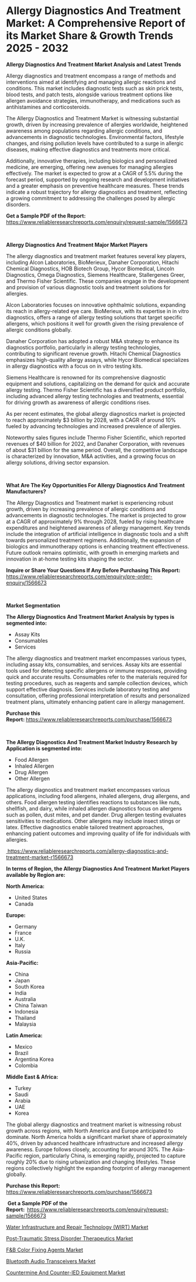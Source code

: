 <p><h1>Allergy Diagnostics And Treatment Market: A Comprehensive Report of its Market Share & Growth Trends 2025 - 2032</h1></p><p><strong>Allergy Diagnostics And Treatment Market Analysis and Latest Trends</strong></p>
<p><p>Allergy diagnostics and treatment encompass a range of methods and interventions aimed at identifying and managing allergic reactions and conditions. This market includes diagnostic tests such as skin prick tests, blood tests, and patch tests, alongside various treatment options like allergen avoidance strategies, immunotherapy, and medications such as antihistamines and corticosteroids. </p><p>The Allergy Diagnostics and Treatment Market is witnessing substantial growth, driven by increasing prevalence of allergies worldwide, heightened awareness among populations regarding allergic conditions, and advancements in diagnostic technologies. Environmental factors, lifestyle changes, and rising pollution levels have contributed to a surge in allergic diseases, making effective diagnostics and treatments more critical. </p><p>Additionally, innovative therapies, including biologics and personalized medicine, are emerging, offering new avenues for managing allergies effectively. The market is expected to grow at a CAGR of 5.5% during the forecast period, supported by ongoing research and development initiatives and a greater emphasis on preventive healthcare measures. These trends indicate a robust trajectory for allergy diagnostics and treatment, reflecting a growing commitment to addressing the challenges posed by allergic disorders.</p></p>
<p><strong>Get a Sample PDF of the Report:&nbsp;</strong> <a href="https://www.reliableresearchreports.com/enquiry/request-sample/1566673?utm_campaign=36&utm_medium=2&utm_source=Github&utm_content=ia&utm_term=22032025&utm_id=allergy-diagnostics-and-treatment">https://www.reliableresearchreports.com/enquiry/request-sample/1566673</a></p>
<p>&nbsp;</p>
<p><strong>Allergy Diagnostics And Treatment Major Market Players</strong></p>
<p><p>The allergy diagnostics and treatment market features several key players, including Alcon Laboratories, BioMerieux, Danaher Corporation, Hitachi Chemical Diagnostics, HOB Biotech Group, Hycor Biomedical, Lincoln Diagnostics, Omega Diagnostics, Siemens Healthcare, Stallergenes Greer, and Thermo Fisher Scientific. These companies engage in the development and provision of various diagnostic tools and treatment solutions for allergies.</p><p>Alcon Laboratories focuses on innovative ophthalmic solutions, expanding its reach in allergy-related eye care. BioMerieux, with its expertise in in vitro diagnostics, offers a range of allergy testing solutions that target specific allergens, which positions it well for growth given the rising prevalence of allergic conditions globally.</p><p>Danaher Corporation has adopted a robust M&A strategy to enhance its diagnostics portfolio, particularly in allergy testing technologies, contributing to significant revenue growth. Hitachi Chemical Diagnostics emphasizes high-quality allergy assays, while Hycor Biomedical specializes in allergy diagnostics with a focus on in vitro testing kits.</p><p>Siemens Healthcare is renowned for its comprehensive diagnostic equipment and solutions, capitalizing on the demand for quick and accurate allergy testing. Thermo Fisher Scientific has a diversified product portfolio, including advanced allergy testing technologies and treatments, essential for driving growth as awareness of allergic conditions rises.</p><p>As per recent estimates, the global allergy diagnostics market is projected to reach approximately $3 billion by 2028, with a CAGR of around 10% fueled by advancing technologies and increased prevalence of allergies. </p><p>Noteworthy sales figures include Thermo Fisher Scientific, which reported revenues of $40 billion for 2022, and Danaher Corporation, with revenues of about $31 billion for the same period. Overall, the competitive landscape is characterized by innovation, M&A activities, and a growing focus on allergy solutions, driving sector expansion.</p></p>
<p>&nbsp;</p>
<p><strong>What Are The Key Opportunities For Allergy Diagnostics And Treatment Manufacturers?</strong></p>
<p><p>The Allergy Diagnostics and Treatment market is experiencing robust growth, driven by increasing prevalence of allergic conditions and advancements in diagnostic technologies. The market is projected to grow at a CAGR of approximately 9% through 2028, fueled by rising healthcare expenditures and heightened awareness of allergy management. Key trends include the integration of artificial intelligence in diagnostic tools and a shift towards personalized treatment regimens. Additionally, the expansion of biologics and immunotherapy options is enhancing treatment effectiveness. Future outlook remains optimistic, with growth in emerging markets and innovation in at-home testing kits shaping the sector.</p></p>
<p><strong>Inquire or Share Your Questions If Any Before Purchasing This Report:</strong> <a href="https://www.reliableresearchreports.com/enquiry/pre-order-enquiry/1566673?utm_campaign=36&utm_medium=2&utm_source=Github&utm_content=ia&utm_term=22032025&utm_id=allergy-diagnostics-and-treatment">https://www.reliableresearchreports.com/enquiry/pre-order-enquiry/1566673</a></p>
<p>&nbsp;</p>
<p><strong>Market Segmentation</strong></p>
<p><strong>The Allergy Diagnostics And Treatment Market Analysis by types is segmented into:</strong></p>
<p><ul><li>Assay Kits</li><li>Consumables</li><li>Services</li></ul></p>
<p><p>The allergy diagnostics and treatment market encompasses various types, including assay kits, consumables, and services. Assay kits are essential tools used for detecting specific allergens or immune responses, providing quick and accurate results. Consumables refer to the materials required for testing procedures, such as reagents and sample collection devices, which support effective diagnosis. Services include laboratory testing and consultation, offering professional interpretation of results and personalized treatment plans, ultimately enhancing patient care in allergy management.</p></p>
<p><strong>Purchase this Report:&nbsp;</strong><a href="https://www.reliableresearchreports.com/purchase/1566673?utm_campaign=36&utm_medium=2&utm_source=Github&utm_content=ia&utm_term=22032025&utm_id=allergy-diagnostics-and-treatment">https://www.reliableresearchreports.com/purchase/1566673</a></p>
<p>&nbsp;</p>
<p><strong>The Allergy Diagnostics And Treatment Market Industry Research by Application is segmented into:</strong></p>
<p><ul><li>Food Allergen</li><li>Inhaled Allergen</li><li>Drug Allergen</li><li>Other Allergen</li></ul></p>
<p><p>The allergy diagnostics and treatment market encompasses various applications, including food allergens, inhaled allergens, drug allergens, and others. Food allergen testing identifies reactions to substances like nuts, shellfish, and dairy, while inhaled allergen diagnostics focus on allergens such as pollen, dust mites, and pet dander. Drug allergen testing evaluates sensitivities to medications. Other allergens may include insect stings or latex. Effective diagnostics enable tailored treatment approaches, enhancing patient outcomes and improving quality of life for individuals with allergies.</p></p>
<p><a href="https://www.reliableresearchreports.com/allergy-diagnostics-and-treatment-market-r1566673?utm_campaign=36&utm_medium=2&utm_source=Github&utm_content=ia&utm_term=22032025&utm_id=allergy-diagnostics-and-treatment">&nbsp;https://www.reliableresearchreports.com/allergy-diagnostics-and-treatment-market-r1566673</a></p>
<p><strong>In terms of Region, the Allergy Diagnostics And Treatment Market Players available by Region are:</strong></p>
<p>
    <p> <strong> North America: </strong>
        <ul>
            <li>United States</li>
            <li>Canada</li>
        </ul>
        </p> 
    <p> <strong> Europe: </strong>
        <ul>
            <li>Germany</li>
            <li>France</li>
            <li>U.K.</li>
            <li>Italy</li>
            <li>Russia</li>
        </ul>
        </p> 
    <p> <strong> Asia-Pacific: </strong>
        <ul>
            <li>China</li>
            <li>Japan</li>
            <li>South Korea</li>
            <li>India</li>
            <li>Australia</li>
            <li>China Taiwan</li>
            <li>Indonesia</li>
            <li>Thailand</li>
            <li>Malaysia</li>
        </ul>
        </p> 
    <p> <strong> Latin America: </strong>
        <ul>
            <li>Mexico</li>
            <li>Brazil</li>
            <li>Argentina Korea</li>
            <li>Colombia</li>
        </ul>
        </p> 
    <p> <strong> Middle East & Africa: </strong>
        <ul>
            <li>Turkey</li>
            <li>Saudi</li>
            <li>Arabia</li>
            <li>UAE</li>
            <li>Korea</li>
        </ul>
    </p>
    </p>
<p><p>The global allergy diagnostics and treatment market is witnessing robust growth across regions, with North America and Europe anticipated to dominate. North America holds a significant market share of approximately 40%, driven by advanced healthcare infrastructure and increased allergy awareness. Europe follows closely, accounting for around 30%. The Asia-Pacific region, particularly China, is emerging rapidly, projected to capture roughly 20% due to rising urbanization and changing lifestyles. These regions collectively highlight the expanding footprint of allergy management globally.</p></p>
<p><strong>Purchase this Report: </strong><a href="https://www.reliableresearchreports.com/purchase/1566673?utm_campaign=36&utm_medium=2&utm_source=Github&utm_content=ia&utm_term=22032025&utm_id=allergy-diagnostics-and-treatment">https://www.reliableresearchreports.com/purchase/1566673</a></p>
<p>&nbsp;<strong>Get a Sample PDF of the Report:&nbsp;&nbsp;</strong><a href="https://www.reliableresearchreports.com/enquiry/request-sample/1566673?utm_campaign=36&utm_medium=2&utm_source=Github&utm_content=ia&utm_term=22032025&utm_id=allergy-diagnostics-and-treatment">https://www.reliableresearchreports.com/enquiry/request-sample/1566673</a></p>
<p><strong></strong></p>
<p><p><a href="https://github.com/boudykodumi/Market-Research-Report-List-1/blob/main/water-infrastructure-and-repair-technology-wirt-market.md?utm_campaign=36&utm_medium=2&utm_source=Github&utm_content=ia&utm_term=22032025&utm_id=allergy-diagnostics-and-treatment">Water Infrastructure and Repair Technology (WIRT) Market</a></p><p><a href="https://github.com/belhejmawoue/Market-Research-Report-List-1/blob/main/post-traumatic-stress-disorder-therapeutics-market.md?utm_campaign=36&utm_medium=2&utm_source=Github&utm_content=ia&utm_term=22032025&utm_id=allergy-diagnostics-and-treatment">Post-Traumatic Stress Disorder Therapeutics Market</a></p><p><a href="https://github.com/akalaihaude/Market-Research-Report-List-1/blob/main/fb-color-fixing-agents-market.md?utm_campaign=36&utm_medium=2&utm_source=Github&utm_content=ia&utm_term=22032025&utm_id=allergy-diagnostics-and-treatment">F&B Color Fixing Agents Market</a></p><p><a href="https://github.com/akalaihaude/Market-Research-Report-List-1/blob/main/bluetooth-audio-transceivers-market.md?utm_campaign=36&utm_medium=2&utm_source=Github&utm_content=ia&utm_term=22032025&utm_id=allergy-diagnostics-and-treatment">Bluetooth Audio Transceivers Market</a></p><p><a href="https://github.com/vsiljgestel/Market-Research-Report-List-1/blob/main/countermine-and-counter-ied-equipment-market.md?utm_campaign=36&utm_medium=2&utm_source=Github&utm_content=ia&utm_term=22032025&utm_id=allergy-diagnostics-and-treatment">Countermine And Counter-IED Equipment Market</a></p></p>